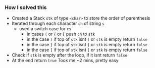 ### How I solved this
- Created a Stack `stk` of type `<char>` to store the order of parenthesis
- Iterated through each character `ch` of string `s`
  - used a switch case for `cs`
    - in cases `(` or `{` or `[` push `ch` to `stk`
    - in the case `)` if top of `stk` isnt `(` or `stk` is empty return `false`
    - in the case `}` if top of `stk` isnt `{` or `stk` is empty return `false`
    - in the case `]` if top of `stk` isnt `[` or `stk` is empty return `false`
- Check if `stk` is empty after the loop, if it isnt return `false`
- At the end return `true`
Took me ~2 mins, pretty easy
